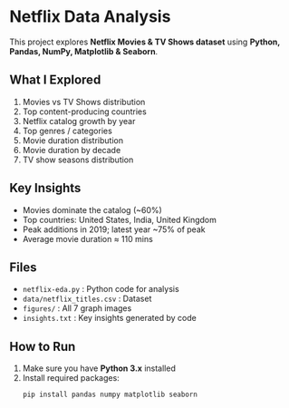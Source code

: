# Netflix Data Analysis

This project explores **Netflix Movies & TV Shows dataset** using **Python, Pandas, NumPy, Matplotlib & Seaborn**.

## What I Explored
1. Movies vs TV Shows distribution
2. Top content-producing countries
3. Netflix catalog growth by year
4. Top genres / categories
5. Movie duration distribution
6. Movie duration by decade
7. TV show seasons distribution

## Key Insights
- Movies dominate the catalog (~60%)
- Top countries: United States, India, United Kingdom
- Peak additions in 2019; latest year ~75% of peak
- Average movie duration ≈ 110 mins

## Files
- `netflix-eda.py` : Python code for analysis
- `data/netflix_titles.csv` : Dataset
- `figures/` : All 7 graph images
- `insights.txt` : Key insights generated by code

## How to Run
1. Make sure you have **Python 3.x** installed
2. Install required packages:
   ```bash
   pip install pandas numpy matplotlib seaborn

